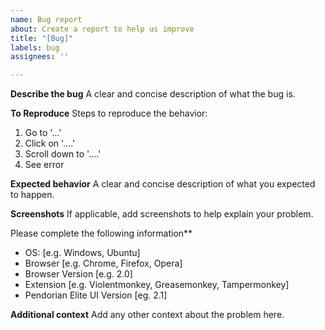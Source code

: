 ```yaml
---
name: Bug report
about: Create a report to help us improve
title: "[Bug]"
labels: bug
assignees: ''

---
```


**Describe the bug**
A clear and concise description of what the bug is.

**To Reproduce**
Steps to reproduce the behavior:
1. Go to '...'
2. Click on '....'
3. Scroll down to '....'
4. See error

**Expected behavior**
A clear and concise description of what you expected to happen.

**Screenshots**
If applicable, add screenshots to help explain your problem.

Please complete the following information**
 - OS: [e.g. Windows, Ubuntu]
 - Browser [e.g. Chrome, Firefox, Opera]
 - Browser Version [e.g. 2.0]
 - Extension [e.g. Violentmonkey, Greasemonkey, Tampermonkey]
 - Pendorian Elite UI Version [eg. 2.1]

**Additional context**
Add any other context about the problem here.
